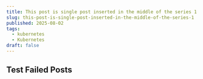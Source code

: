 ```yaml
---
title: This post is single post inserted in the middle of the series 1
slug: this-post-is-single-post-inserted-in-the-middle-of-the-series-1
published: 2025-08-02
tags:
  - kubernetes
  - Kubernetes
draft: false
---
```


## Test Failed Posts
